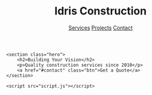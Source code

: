 <!DOCTYPE html>
<html lang="en">
<head>
    <meta charset="UTF-8">
    <meta name="viewport" content="width=device-width, initial-scale=1.0">
    <title>Idris Construction</title>
    <link rel="stylesheet" href="styles.css">
</head>
<body>
    <header>
        <div class="container">
            <h1>Idris Construction</h1>
            <nav>
                <a href="#services">Services</a>
                <a href="#projects">Projects</a>
                <a href="#contact">Contact</a>
            </nav>
        </div>
    </header>

    <section class="hero">
        <h2>Building Your Vision</h2>
        <p>Quality construction services since 2010</p>
        <a href="#contact" class="btn">Get a Quote</a>
    </section>

    <script src="script.js"></script>
</body>
</html>
